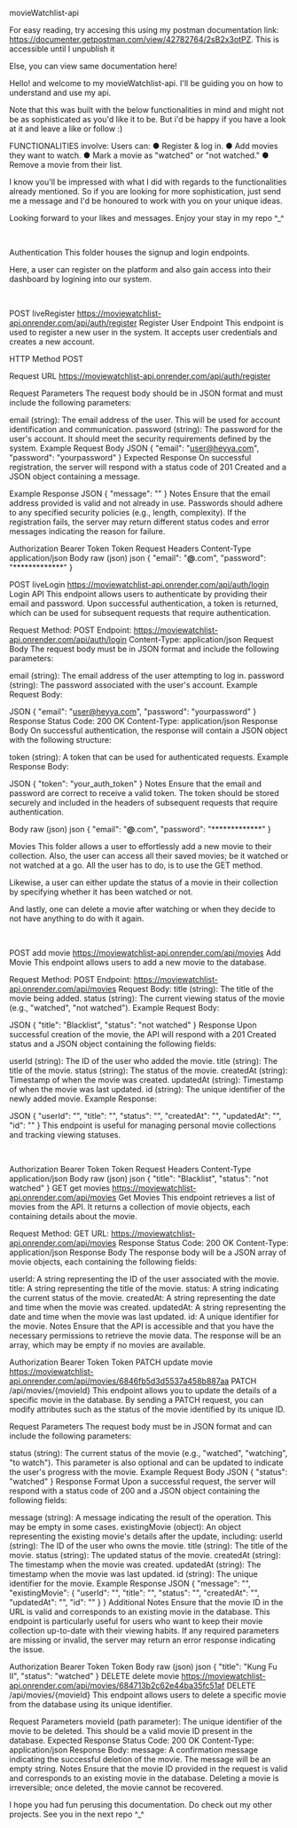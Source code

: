movieWatchlist-api

For easy reading, try accesing this using my postman documentation link: https://documenter.getpostman.com/view/42782764/2sB2x3otPZ. This is accessible until I unpublish it
 
Else, you can view same documentation here!




Hello! and welcome to my movieWatchlist-api. I'll be guiding you on how to understand and use my api.

Note that this was built with the below functionalities in mind and might not be as sophisticated as you'd like it to be. But i'd be happy if you have a look at it and leave a like or follow :)

FUNCTIONALITIES involve:
Users can:
● Register & log in.
● Add movies they want to watch.
● Mark a movie as "watched" or "not watched."
● Remove a movie from their list.

I know you'll be impressed with what I did with regards to the functionalities already mentioned. So if you are looking for more sophistication, just send me a message and I'd be honoured to work with you on your unique ideas.

Looking forward to your likes and messages.
Enjoy your stay in my repo ^_^

﻿

Authentication
This folder houses the signup and login endpoints.

Here, a user can register on the platform and also gain access into their dashboard by logining into our system.

﻿

POST
liveRegister
https://moviewatchlist-api.onrender.com/api/auth/register
Register User Endpoint
This endpoint is used to register a new user in the system. It accepts user credentials and creates a new account.

HTTP Method
POST

Request URL
https://moviewatchlist-api.onrender.com/api/auth/register

Request Parameters
The request body should be in JSON format and must include the following parameters:

email (string): The email address of the user. This will be used for account identification and communication.
password (string): The password for the user's account. It should meet the security requirements defined by the system.
Example Request Body
JSON
{
  "email": "user@heyya.com",
  "password": "yourpassword"
}
Expected Response
On successful registration, the server will respond with a status code of 201 Created and a JSON object containing a message.

Example Response
JSON
{
  "message": ""
}
Notes
Ensure that the email address provided is valid and not already in use.
Passwords should adhere to any specified security policies (e.g., length, complexity).
If the registration fails, the server may return different status codes and error messages indicating the reason for failure.
﻿

Authorization
Bearer Token
Token
<token>
Request Headers
Content-Type
application/json
Body
raw (json)
json
{
  "email": "**@**.com",
  "password": "*************"
}

POST
liveLogin
https://moviewatchlist-api.onrender.com/api/auth/login
Login API
This endpoint allows users to authenticate by providing their email and password. Upon successful authentication, a token is returned, which can be used for subsequent requests that require authentication.

Request
Method: POST
Endpoint: https://moviewatchlist-api.onrender.com/api/auth/login
Content-Type: application/json
Request Body
The request body must be in JSON format and include the following parameters:

email (string): The email address of the user attempting to log in.
password (string): The password associated with the user's account.
Example Request Body:

JSON
{
  "email": "user@heyya.com",
  "password": "yourpassword"
}
Response
Status Code: 200 OK
Content-Type: application/json
Response Body
On successful authentication, the response will contain a JSON object with the following structure:

token (string): A token that can be used for authenticated requests.
Example Response Body:

JSON
{
  "token": "your_auth_token"
}
Notes
Ensure that the email and password are correct to receive a valid token.
The token should be stored securely and included in the headers of subsequent requests that require authentication.
﻿

Body
raw (json)
json
{
   "email": "**@**.com",
  "password": "*************"
}

Movies
This folder allows a user to effortlessly add a new movie to their collection. Also, the user can access all their saved movies; be it watched or not watched at a go. All the user has to do, is to use the GET method.

Likewise, a user can either update the status of a movie in their collection by specifying whether it has been watched or not.

And lastly, one can delete a movie after watching or when they decide to not have anything to do with it again.

﻿

POST
add movie
https://moviewatchlist-api.onrender.com/api/movies
Add Movie
This endpoint allows users to add a new movie to the database.

Request
Method: POST
Endpoint: https://moviewatchlist-api.onrender.com/api/movies
Request Body:
title (string): The title of the movie being added.
status (string): The current viewing status of the movie (e.g., "watched", "not watched").
Example Request Body:

JSON
{
  "title": "Blacklist",
  "status": "not watched"
}
Response
Upon successful creation of the movie, the API will respond with a 201 Created status and a JSON object containing the following fields:

userId (string): The ID of the user who added the movie.
title (string): The title of the movie.
status (string): The status of the movie.
createdAt (string): Timestamp of when the movie was created.
updatedAt (string): Timestamp of when the movie was last updated.
id (string): The unique identifier of the newly added movie.
Example Response:

JSON
{
  "userId": "",
  "title": "",
  "status": "",
  "createdAt": "",
  "updatedAt": "",
  "id": ""
}
This endpoint is useful for managing personal movie collections and tracking viewing statuses.

﻿

Authorization
Bearer Token
Token
<token>
Request Headers
Content-Type
application/json
Body
raw (json)
json
{
  "title": "Blacklist",
  "status": "not watched"
  }
GET
get movies
https://moviewatchlist-api.onrender.com/api/movies
Get Movies
This endpoint retrieves a list of movies from the API. It returns a collection of movie objects, each containing details about the movie.

Request
Method: GET
URL: https://moviewatchlist-api.onrender.com/api/movies
Response
Status Code: 200 OK
Content-Type: application/json
Response Body
The response body will be a JSON array of movie objects, each containing the following fields:

userId: A string representing the ID of the user associated with the movie.
title: A string representing the title of the movie.
status: A string indicating the current status of the movie.
createdAt: A string representing the date and time when the movie was created.
updatedAt: A string representing the date and time when the movie was last updated.
id: A unique identifier for the movie.
Notes
Ensure that the API is accessible and that you have the necessary permissions to retrieve the movie data.
The response will be an array, which may be empty if no movies are available.
﻿

Authorization
Bearer Token
Token
<token>
PATCH
update movie
https://moviewatchlist-api.onrender.com/api/movies/6846fb5d3d5537a458b887aa
PATCH /api/movies/{movieId}
This endpoint allows you to update the details of a specific movie in the database. By sending a PATCH request, you can modify attributes such as the status of the movie identified by its unique ID.

Request Parameters
The request body must be in JSON format and can include the following parameters:

status (string): The current status of the movie (e.g., "watched", "watching", "to watch"). This parameter is also optional and can be updated to indicate the user's progress with the movie.
Example Request Body
JSON
{
  "status": "watched"
}
Response Format
Upon a successful request, the server will respond with a status code of 200 and a JSON object containing the following fields:

message (string): A message indicating the result of the operation. This may be empty in some cases.
existingMovie (object): An object representing the existing movie's details after the update, including:
userId (string): The ID of the user who owns the movie.
title (string): The title of the movie.
status (string): The updated status of the movie.
createdAt (string): The timestamp when the movie was created.
updatedAt (string): The timestamp when the movie was last updated.
id (string): The unique identifier for the movie.
Example Response
JSON
{
  "message": "",
  "existingMovie": {
    "userId": "",
    "title": "",
    "status": "",
    "createdAt": "",
    "updatedAt": "",
    "id": ""
  }
}
Additional Notes
Ensure that the movie ID in the URL is valid and corresponds to an existing movie in the database.
This endpoint is particularly useful for users who want to keep their movie collection up-to-date with their viewing habits.
If any required parameters are missing or invalid, the server may return an error response indicating the issue.
﻿

Authorization
Bearer Token
Token
<token>
Body
raw (json)
json
{
    "title": "Kung Fu II",
  "status": "watched"
}
DELETE
delete movie
https://moviewatchlist-api.onrender.com/api/movies/684713b2c62e44ba35fc51af
DELETE /api/movies/{movieId}
This endpoint allows users to delete a specific movie from the database using its unique identifier.

Request Parameters
movieId (path parameter): The unique identifier of the movie to be deleted. This should be a valid movie ID present in the database.
Expected Response
Status Code: 200 OK
Content-Type: application/json
Response Body:
message: A confirmation message indicating the successful deletion of the movie. The message will be an empty string.
Notes
Ensure that the movie ID provided in the request is valid and corresponds to an existing movie in the database.
Deleting a movie is irreversible; once deleted, the movie cannot be recovered.
﻿



I hope you had fun perusing this documentation. Do check out my other projects. See you in the next repo ^_^

